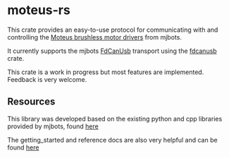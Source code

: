 # moteus-rs

This crate provides an easy-to-use protocol for communicating with and controlling
the [Moteus brushless motor drivers](https://mjbots.com/) from mjbots.

It currently supports the mjbots [FdCanUsb](https://github.com/mjbots/fdcanusb) transport using
the [fdcanusb](https://crates.io/crates/fdcanusb) crate.

This crate is a work in progress but most features are implemented.
Feedback is very welcome.

## Resources

This library was developed based on the existing python and cpp libraries provided by mjbots,
found [here](https://github.com/mjbots/moteus/tree/main/lib)

The getting_started and reference docs are also very helpful and can be
found [here](https://github.com/mjbots/moteus/tree/main/docs)

